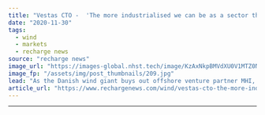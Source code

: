 ```yaml
---
title: "Vestas CTO -  'The more industrialised we can be as a sector the bigger the role we can play'"
date: "2020-11-30"
tags: 
  - wind
  - markets
  - recharge news
source: "recharge news"
image_url: "https://images-global.nhst.tech/image/KzAxNkpBMVdXU0V1MTZ0NnR4bk9UVlZEZW52em43YnJCMjFKMnlCT1ZyUT0=/nhst/binary/2666099aa76524a31f84503bdfe8a7f0"
image_fp: "/assets/img/post_thumbnails/209.jpg"
lead: "As the Danish wind giant buys out offshore venture partner MHI, technology chief Anders Nielsen talks with Darius Snieckus about innovation, the company's energy transition mission, and catching the market's 'fat fish'"
article_url: "https://www.rechargenews.com/wind/vestas-cto-the-more-industrialised-we-can-be-as-a-sector-the-bigger-the-role-we-can-play/2-1-920977"
---
```


---
